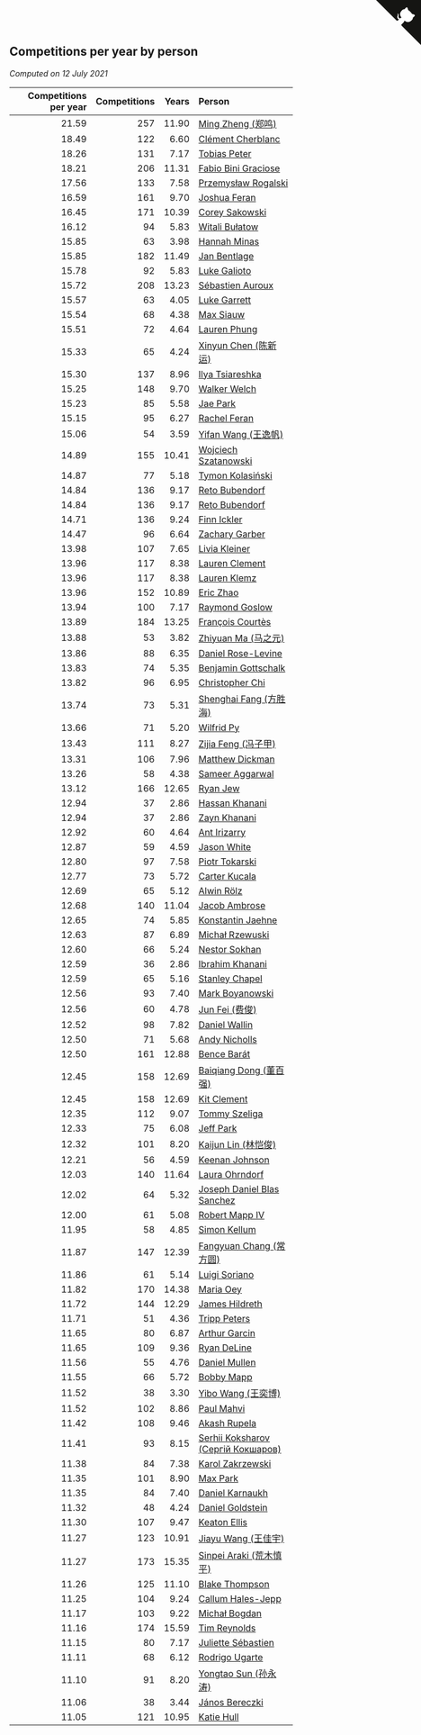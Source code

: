 ## Competitions per year by person

*Computed on 12 July 2021*

| Competitions per year | Competitions | Years | Person |
| ---: | ---: | ---: | :--- |
| 21.59 | 257 | 11.90 | [Ming Zheng (郑鸣)](https://www.worldcubeassociation.org/persons/2009ZHEN11) |
| 18.49 | 122 | 6.60 | [Clément Cherblanc](https://www.worldcubeassociation.org/persons/2014CHER05) |
| 18.26 | 131 | 7.17 | [Tobias Peter](https://www.worldcubeassociation.org/persons/2014PETE03) |
| 18.21 | 206 | 11.31 | [Fabio Bini Graciose](https://www.worldcubeassociation.org/persons/2010GRAC02) |
| 17.56 | 133 | 7.58 | [Przemysław Rogalski](https://www.worldcubeassociation.org/persons/2013ROGA02) |
| 16.59 | 161 | 9.70 | [Joshua Feran](https://www.worldcubeassociation.org/persons/2011FERA01) |
| 16.45 | 171 | 10.39 | [Corey Sakowski](https://www.worldcubeassociation.org/persons/2011SAKO01) |
| 16.12 | 94 | 5.83 | [Witali Bułatow](https://www.worldcubeassociation.org/persons/2015BUAT01) |
| 15.85 | 63 | 3.98 | [Hannah Minas](https://www.worldcubeassociation.org/persons/2017MINA04) |
| 15.85 | 182 | 11.49 | [Jan Bentlage](https://www.worldcubeassociation.org/persons/2010BENT01) |
| 15.78 | 92 | 5.83 | [Luke Galioto](https://www.worldcubeassociation.org/persons/2015GALI02) |
| 15.72 | 208 | 13.23 | [Sébastien Auroux](https://www.worldcubeassociation.org/persons/2008AURO01) |
| 15.57 | 63 | 4.05 | [Luke Garrett](https://www.worldcubeassociation.org/persons/2017GARR05) |
| 15.54 | 68 | 4.38 | [Max Siauw](https://www.worldcubeassociation.org/persons/2017SIAU02) |
| 15.51 | 72 | 4.64 | [Lauren Phung](https://www.worldcubeassociation.org/persons/2016PHUN02) |
| 15.33 | 65 | 4.24 | [Xinyun Chen (陈新运)](https://www.worldcubeassociation.org/persons/2017CHEN36) |
| 15.30 | 137 | 8.96 | [Ilya Tsiareshka](https://www.worldcubeassociation.org/persons/2012TERE01) |
| 15.25 | 148 | 9.70 | [Walker Welch](https://www.worldcubeassociation.org/persons/2011WELC01) |
| 15.23 | 85 | 5.58 | [Jae Park](https://www.worldcubeassociation.org/persons/2015PARK24) |
| 15.15 | 95 | 6.27 | [Rachel Feran](https://www.worldcubeassociation.org/persons/2015FERA01) |
| 15.06 | 54 | 3.59 | [Yifan Wang (王逸帆)](https://www.worldcubeassociation.org/persons/2017WANY29) |
| 14.89 | 155 | 10.41 | [Wojciech Szatanowski](https://www.worldcubeassociation.org/persons/2011SZAT01) |
| 14.87 | 77 | 5.18 | [Tymon Kolasiński](https://www.worldcubeassociation.org/persons/2016KOLA02) |
| 14.84 | 136 | 9.17 | [Reto Bubendorf](https://www.worldcubeassociation.org/persons/2012BUBE01) |
| 14.84 | 136 | 9.17 | [Reto Bubendorf](https://www.worldcubeassociation.org/persons/2012BUBE01) |
| 14.71 | 136 | 9.24 | [Finn Ickler](https://www.worldcubeassociation.org/persons/2012ICKL01) |
| 14.47 | 96 | 6.64 | [Zachary Garber](https://www.worldcubeassociation.org/persons/2014GARB01) |
| 13.98 | 107 | 7.65 | [Livia Kleiner](https://www.worldcubeassociation.org/persons/2013KLEI03) |
| 13.96 | 117 | 8.38 | [Lauren Clement](https://www.worldcubeassociation.org/persons/2013KLEM01) |
| 13.96 | 117 | 8.38 | [Lauren Klemz](https://www.worldcubeassociation.org/persons/2013KLEM01) |
| 13.96 | 152 | 10.89 | [Eric Zhao](https://www.worldcubeassociation.org/persons/2010ZHAO19) |
| 13.94 | 100 | 7.17 | [Raymond Goslow](https://www.worldcubeassociation.org/persons/2014GOSL01) |
| 13.89 | 184 | 13.25 | [François Courtès](https://www.worldcubeassociation.org/persons/2008COUR01) |
| 13.88 | 53 | 3.82 | [Zhiyuan Ma (马之元)](https://www.worldcubeassociation.org/persons/2017MAZH04) |
| 13.86 | 88 | 6.35 | [Daniel Rose-Levine](https://www.worldcubeassociation.org/persons/2015ROSE01) |
| 13.83 | 74 | 5.35 | [Benjamin Gottschalk](https://www.worldcubeassociation.org/persons/2016GOTT01) |
| 13.82 | 96 | 6.95 | [Christopher Chi](https://www.worldcubeassociation.org/persons/2014CHIC01) |
| 13.74 | 73 | 5.31 | [Shenghai Fang (方胜海)](https://www.worldcubeassociation.org/persons/2016FANG01) |
| 13.66 | 71 | 5.20 | [Wilfrid Py](https://www.worldcubeassociation.org/persons/2016PYWI01) |
| 13.43 | 111 | 8.27 | [Zijia Feng (冯子甲)](https://www.worldcubeassociation.org/persons/2013FENG02) |
| 13.31 | 106 | 7.96 | [Matthew Dickman](https://www.worldcubeassociation.org/persons/2013DICK01) |
| 13.26 | 58 | 4.38 | [Sameer Aggarwal](https://www.worldcubeassociation.org/persons/2017AGGA01) |
| 13.12 | 166 | 12.65 | [Ryan Jew](https://www.worldcubeassociation.org/persons/2008JEWR01) |
| 12.94 | 37 | 2.86 | [Hassan Khanani](https://www.worldcubeassociation.org/persons/2018KHAN26) |
| 12.94 | 37 | 2.86 | [Zayn Khanani](https://www.worldcubeassociation.org/persons/2018KHAN28) |
| 12.92 | 60 | 4.64 | [Ant Irizarry](https://www.worldcubeassociation.org/persons/2016IRIZ02) |
| 12.87 | 59 | 4.59 | [Jason White](https://www.worldcubeassociation.org/persons/2016WHIT16) |
| 12.80 | 97 | 7.58 | [Piotr Tokarski](https://www.worldcubeassociation.org/persons/2013TOKA01) |
| 12.77 | 73 | 5.72 | [Carter Kucala](https://www.worldcubeassociation.org/persons/2015KUCA01) |
| 12.69 | 65 | 5.12 | [Alwin Rölz](https://www.worldcubeassociation.org/persons/2016ROLZ01) |
| 12.68 | 140 | 11.04 | [Jacob Ambrose](https://www.worldcubeassociation.org/persons/2010AMBR01) |
| 12.65 | 74 | 5.85 | [Konstantin Jaehne](https://www.worldcubeassociation.org/persons/2015JAEH01) |
| 12.63 | 87 | 6.89 | [Michał Rzewuski](https://www.worldcubeassociation.org/persons/2014RZEW01) |
| 12.60 | 66 | 5.24 | [Nestor Sokhan](https://www.worldcubeassociation.org/persons/2016SOKH01) |
| 12.59 | 36 | 2.86 | [Ibrahim Khanani](https://www.worldcubeassociation.org/persons/2018KHAN27) |
| 12.59 | 65 | 5.16 | [Stanley Chapel](https://www.worldcubeassociation.org/persons/2016CHAP04) |
| 12.56 | 93 | 7.40 | [Mark Boyanowski](https://www.worldcubeassociation.org/persons/2014BOYA01) |
| 12.56 | 60 | 4.78 | [Jun Fei (费俊)](https://www.worldcubeassociation.org/persons/2016FEIJ02) |
| 12.52 | 98 | 7.82 | [Daniel Wallin](https://www.worldcubeassociation.org/persons/2013WALL03) |
| 12.50 | 71 | 5.68 | [Andy Nicholls](https://www.worldcubeassociation.org/persons/2015NICH04) |
| 12.50 | 161 | 12.88 | [Bence Barát](https://www.worldcubeassociation.org/persons/2008BARA01) |
| 12.45 | 158 | 12.69 | [Baiqiang Dong (董百强)](https://www.worldcubeassociation.org/persons/2008DONG06) |
| 12.45 | 158 | 12.69 | [Kit Clement](https://www.worldcubeassociation.org/persons/2008CLEM01) |
| 12.35 | 112 | 9.07 | [Tommy Szeliga](https://www.worldcubeassociation.org/persons/2012SZEL01) |
| 12.33 | 75 | 6.08 | [Jeff Park](https://www.worldcubeassociation.org/persons/2015PARK08) |
| 12.32 | 101 | 8.20 | [Kaijun Lin (林恺俊)](https://www.worldcubeassociation.org/persons/2013LINK01) |
| 12.21 | 56 | 4.59 | [Keenan Johnson](https://www.worldcubeassociation.org/persons/2016JOHN30) |
| 12.03 | 140 | 11.64 | [Laura Ohrndorf](https://www.worldcubeassociation.org/persons/2009OHRN01) |
| 12.02 | 64 | 5.32 | [Joseph Daniel Blas Sanchez](https://www.worldcubeassociation.org/persons/2016SANC08) |
| 12.00 | 61 | 5.08 | [Robert Mapp IV](https://www.worldcubeassociation.org/persons/2016IVRO01) |
| 11.95 | 58 | 4.85 | [Simon Kellum](https://www.worldcubeassociation.org/persons/2016KELL12) |
| 11.87 | 147 | 12.39 | [Fangyuan Chang (常方圆)](https://www.worldcubeassociation.org/persons/2009CHAN04) |
| 11.86 | 61 | 5.14 | [Luigi Soriano](https://www.worldcubeassociation.org/persons/2016SORI04) |
| 11.82 | 170 | 14.38 | [Maria Oey](https://www.worldcubeassociation.org/persons/2007OEYM01) |
| 11.72 | 144 | 12.29 | [James Hildreth](https://www.worldcubeassociation.org/persons/2009HILD01) |
| 11.71 | 51 | 4.36 | [Tripp Peters](https://www.worldcubeassociation.org/persons/2017PETE04) |
| 11.65 | 80 | 6.87 | [Arthur Garcin](https://www.worldcubeassociation.org/persons/2014GARC27) |
| 11.65 | 109 | 9.36 | [Ryan DeLine](https://www.worldcubeassociation.org/persons/2012DELI01) |
| 11.56 | 55 | 4.76 | [Daniel Mullen](https://www.worldcubeassociation.org/persons/2016MULL04) |
| 11.55 | 66 | 5.72 | [Bobby Mapp](https://www.worldcubeassociation.org/persons/2015MAPP01) |
| 11.52 | 38 | 3.30 | [Yibo Wang (王奕博)](https://www.worldcubeassociation.org/persons/2018WANG39) |
| 11.52 | 102 | 8.86 | [Paul Mahvi](https://www.worldcubeassociation.org/persons/2012MAHV01) |
| 11.42 | 108 | 9.46 | [Akash Rupela](https://www.worldcubeassociation.org/persons/2012RUPE01) |
| 11.41 | 93 | 8.15 | [Serhii Koksharov (Сергій Кокшаров)](https://www.worldcubeassociation.org/persons/2013KOKS01) |
| 11.38 | 84 | 7.38 | [Karol Zakrzewski](https://www.worldcubeassociation.org/persons/2014ZAKR01) |
| 11.35 | 101 | 8.90 | [Max Park](https://www.worldcubeassociation.org/persons/2012PARK03) |
| 11.35 | 84 | 7.40 | [Daniel Karnaukh](https://www.worldcubeassociation.org/persons/2014KARN02) |
| 11.32 | 48 | 4.24 | [Daniel Goldstein](https://www.worldcubeassociation.org/persons/2017GOLD01) |
| 11.30 | 107 | 9.47 | [Keaton Ellis](https://www.worldcubeassociation.org/persons/2012ELLI01) |
| 11.27 | 123 | 10.91 | [Jiayu Wang (王佳宇)](https://www.worldcubeassociation.org/persons/2010WANG53) |
| 11.27 | 173 | 15.35 | [Sinpei Araki (荒木慎平)](https://www.worldcubeassociation.org/persons/2006ARAK01) |
| 11.26 | 125 | 11.10 | [Blake Thompson](https://www.worldcubeassociation.org/persons/2010THOM03) |
| 11.25 | 104 | 9.24 | [Callum Hales-Jepp](https://www.worldcubeassociation.org/persons/2012HALE01) |
| 11.17 | 103 | 9.22 | [Michał Bogdan](https://www.worldcubeassociation.org/persons/2012BOGD01) |
| 11.16 | 174 | 15.59 | [Tim Reynolds](https://www.worldcubeassociation.org/persons/2005REYN01) |
| 11.15 | 80 | 7.17 | [Juliette Sébastien](https://www.worldcubeassociation.org/persons/2014SEBA01) |
| 11.11 | 68 | 6.12 | [Rodrigo Ugarte](https://www.worldcubeassociation.org/persons/2015UGAR01) |
| 11.10 | 91 | 8.20 | [Yongtao Sun (孙永涛)](https://www.worldcubeassociation.org/persons/2013SUNY02) |
| 11.06 | 38 | 3.44 | [János Bereczki](https://www.worldcubeassociation.org/persons/2018BERE01) |
| 11.05 | 121 | 10.95 | [Katie Hull](https://www.worldcubeassociation.org/persons/2010HULL01) |


<a href="https://github.com/jonatanklosko/wca_statistics" class="github-corner" aria-label="View source on Github"><svg width="80" height="80" viewBox="0 0 250 250" style="fill:#151513; color:#fff; position: absolute; top: 0; border: 0; right: 0;" aria-hidden="true"><path d="M0,0 L115,115 L130,115 L142,142 L250,250 L250,0 Z"></path><path d="M128.3,109.0 C113.8,99.7 119.0,89.6 119.0,89.6 C122.0,82.7 120.5,78.6 120.5,78.6 C119.2,72.0 123.4,76.3 123.4,76.3 C127.3,80.9 125.5,87.3 125.5,87.3 C122.9,97.6 130.6,101.9 134.4,103.2" fill="currentColor" style="transform-origin: 130px 106px;" class="octo-arm"></path><path d="M115.0,115.0 C114.9,115.1 118.7,116.5 119.8,115.4 L133.7,101.6 C136.9,99.2 139.9,98.4 142.2,98.6 C133.8,88.0 127.5,74.4 143.8,58.0 C148.5,53.4 154.0,51.2 159.7,51.0 C160.3,49.4 163.2,43.6 171.4,40.1 C171.4,40.1 176.1,42.5 178.8,56.2 C183.1,58.6 187.2,61.8 190.9,65.4 C194.5,69.0 197.7,73.2 200.1,77.6 C213.8,80.2 216.3,84.9 216.3,84.9 C212.7,93.1 206.9,96.0 205.4,96.6 C205.1,102.4 203.0,107.8 198.3,112.5 C181.9,128.9 168.3,122.5 157.7,114.1 C157.9,116.9 156.7,120.9 152.7,124.9 L141.0,136.5 C139.8,137.7 141.6,141.9 141.8,141.8 Z" fill="currentColor" class="octo-body"></path></svg></a><style>.github-corner:hover .octo-arm{animation:octocat-wave 560ms ease-in-out}@keyframes octocat-wave{0%,100%{transform:rotate(0)}20%,60%{transform:rotate(-25deg)}40%,80%{transform:rotate(10deg)}}@media (max-width:500px){.github-corner:hover .octo-arm{animation:none}.github-corner .octo-arm{animation:octocat-wave 560ms ease-in-out}}</style>
